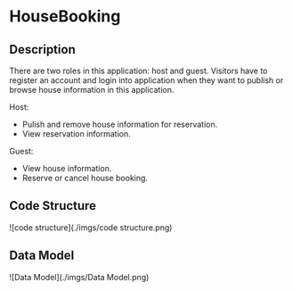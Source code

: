 # HouseBooking

## Description

There are two roles in this application: host and guest. Visitors have to register an account and login into application when they want to publish or browse house information in this application.

Host:

- Pulish and remove house information for reservation.
- View reservation information.

Guest:

- View house information.
- Reserve or cancel house booking.



## Code Structure

![code structure](./imgs/code structure.png)



## Data Model

![Data Model](./imgs/Data Model.png)





